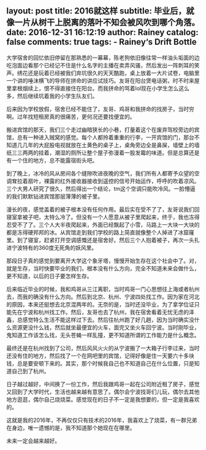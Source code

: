 layout:     post
title:      2016就这样
subtitle:   毕业后，就像一片从树干上脱离的落叶不知会被风吹到哪个角落。
date:       2016-12-31 16:12:19
author:     Rainey
catalog:    false
comments: true
tags:
    - Rainey‘s Drift Bottle
---

大学宿舍的回忆依旧停留在那熟悉的一幕幕，陈老狗依旧像往常一样油头垢面的边吃泡面边看那个已经记不住是什么名字的主播在卖弄风骚，然后发出一阵刺耳的笑声。绣花还是玩着已经被我们弃坑很久的天天酷跑，桌上放着一大片试卷，电脑里一个讲的唾沫横飞的导师在拼命的讲应试技巧。友哥在阳台煲电话粥，时不时来屋里拿根烟续上，恨不得直接住在阳台。而我拼命的骂着lol现在小学生怎么这么多，然后继续坑着我的小学生队友们。

后来因为学校放假，宿舍已经不能住了，友哥、鸡哥和我拼命的找房子，当时穷啊。过年找短租房真的很痛苦，更何况还要找便宜的。

搬进宾馆的那天，我们三个走过幽暗狭长的小巷，打量着这个在废弃驾校旁边的宾馆，总有一种进入贼窝的感觉。每个人都拎着重重的行李，一开宾馆的门，那台不知道几几年的大屁股电视就放在土黄色的桌子上，桌角旁边全是鼻屎，墙壁上的墙纸三三两两的挂着，潮湿的厕所让整个屋子弥漫着一股发霉的味道。但是总算还是有一个住的地方，总不能露宿街头吧。

到了晚上，冰冷的风从房间各个缝隙吹进夜晚的空气，我们所有人都寄予众望的空调耷拉着扇叶，裸露的红外接收器接收到遥控的信号开始运作，呼呼的吹着凉风。三个大男人研究了很久，然后得出一个结论，tm这个空调只能吹冷风。一脸懵逼的我们默默钻进宾馆那层薄薄的被子里。

漫长的夜，感觉盖着的被子根本没有任何作用。最后实在受不了了，友哥说我们回寝室拿被子吧，太特么冷了。但没有一个人愿意从被子里爬起来，终于，我也冻得忍受不了了。三个人大半夜爬起来，外面已经飘起了小雪，马路上一大块一大块的都是冻得硬邦邦的冰。从宾馆走到我们学校的路上简直就像整个人掉进了冰窟窿里。到了寝室，赶紧打开空调感慨还是宿舍好。然后三个人抱着被子，再次一头扎进宁波特有的360度无死角的妖风里。

那段日子真的感觉到要离开大学这个象牙塔，慢慢开始生存在这个社会中了。对，就是生存，当时快要毕业的我们，根本没有什么方向，完全不知道未来会做什么，更不知道，以后的日子要怎样生存。

后来临近毕业的时候，我和鸡哥从三江离职，当时鸡哥一门心思想往上海或者杭州去，而我的确没有什么方向。然后到北京、杭州、宁波四处找工作。因为家在河北的原因，本来还挺想去北京混两年的。无奈的是，当时还没毕业，为了拿学位证只能先在宁波和杭州找工作。然后，友哥也去了杭州，我在宿舍看着无忧无虑的泽鑫，总感觉特么生活不能这样过下去。然后往杭州跑了好几趟，因为当时确实没什么资源更没什么钱，然后就坐最便宜的火车，面完又坐火车回宁波。当时刚毕业，鬼知道工作该怎么找，无头苍蝇一样乱撞，更不知道所谓的工作能力是什么概念。

最终还是在杭州找到了公司，然后风风火火的从宁波搬了一大箱子行李过来，当时还没有住的地方，然后找了一个在网吧里的宾馆，记得好像是住一天要六十多块钱，总是要安顿下来的。其实，那个时候我自己也不知道自己在什么位置，只是知道自己到了杭州。

日子越过越好，中间换了一份工作，然后我跟鸡哥一起在公司附近租了房子，感觉又回到了大学时代，生活也越来越有意思了。偶尔会宁波找哥们儿玩，偶尔去其他地方逛逛，偶尔自己烧烧菜。感觉现在的日子不一定是我想要的，但一定是我喜欢的。

这就是我的2016年，不再仅仅只有技术的2016年，我喜欢上了烧菜，有一群兄弟在身边，唯一遗憾的是，我不知道那个她现在在哪里。

未来一定会越来越好。
